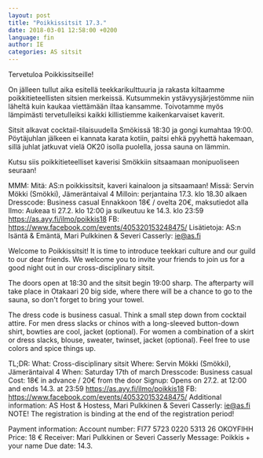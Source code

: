 ```yaml
---
layout: post
title: "Poikkissitsit 17.3."
date: 2018-03-01 12:58:00 +0200
language: fin
author: IE
categories: AS sitsit
---
```

Tervetuloa Poikkissitseille!

On jälleen tullut aika esitellä teekkarikulttuuria ja rakasta kiltaamme poikkitieteellisten sitsien merkeissä. Kutsummekin ystävyysjärjestömme niin läheltä kuin kaukaa viettämään iltaa kansamme. Toivotamme myös lämpimästi tervetulleiksi kaikki killistiemme kaikenkarvaiset kaverit.

Sitsit alkavat cocktail-tilaisuudella Smökissä 18:30 ja gongi kumahtaa 19:00. Pöytäjuhlan jälkeen ei kannata karata kotiin, paitsi ehkä pyyhettä hakemaan, sillä juhlat jatkuvat vielä OK20 isolla puolella, jossa sauna on lämmin.

Kutsu siis poikkitieteelliset kaverisi Smökkiin sitsaamaan monipuoliseen seuraan!

MMM:
Mitä: AS:n poikkissitsit, kaveri kainaloon ja sitsaamaan!
Missä: Servin Mökki (Smökki), Jämeräntaival 4
Milloin: perjantaina 17.3. klo 18.30 alkaen
Dresscode: Business casual
Ennakkoon 18€ / ovelta 20€, maksutiedot alla
Ilmo: Aukeaa ti 27.2. klo 12:00 ja sulkeutuu ke 14.3. klo 23:59  <https://as.ayy.fi/ilmo/poikkis18>
FB: <https://www.facebook.com/events/405320153248475/>
Lisätietoja: AS:n Isäntä & Emäntä, Mari Pulkkinen & Severi Casserly: ie@as.fi


Welcome to Poikkissitsit!
It is time to introduce teekkari culture and our guild to our dear friends. We welcome you to invite your friends to join us for a good night out in our cross-disciplinary sitsit.

The doors open at 18:30 and the sitsit begin 19:00 sharp. The afterparty will take place in Otakaari 20 big side, where there will be a chance to go to the sauna, so don't forget to bring your towel.

The dress code is business casual. Think a small step down from cocktail attire. For men dress slacks or chinos with a long-sleeved button-down shirt, bowties are cool, jacket (optional). For women a combination of a skirt or dress slacks, blouse, sweater, twinset, jacket (optional). Feel free to use colors and spice things up.

TL;DR:
What: Cross-disciplinary sitsit
Where: Servin Mökki (Smökki), Jämeräntaival 4
When: Saturday 17th of march
Dresscode: Business casual
Cost: 18€ in advance / 20€ from the door
Signup: Opens on 27.2. at 12:00 and ends 14.3. at 23:59 <https://as.ayy.fi/ilmo/poikkis18>
FB: <https://www.facebook.com/events/405320153248475/>
Additional information: AS Host & Hostess, Mari Pulkkinen & Severi Casserly: ie@as.fi
NOTE! The registration is binding at the end of the registration period!

Payment information:
Account number: FI77 5723 0220 5313 26 OKOYFIHH
Price: 18 €
Receiver: Mari Pulkkinen or Severi Casserly
Message: Poikkis + your name
Due date: 14.3.